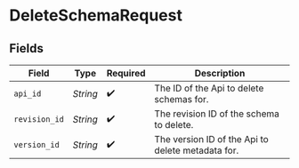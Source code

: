 # DeleteSchemaRequest


## Fields

| Field                                             | Type                                              | Required                                          | Description                                       |
| ------------------------------------------------- | ------------------------------------------------- | ------------------------------------------------- | ------------------------------------------------- |
| `api_id`                                          | *String*                                          | :heavy_check_mark:                                | The ID of the Api to delete schemas for.          |
| `revision_id`                                     | *String*                                          | :heavy_check_mark:                                | The revision ID of the schema to delete.          |
| `version_id`                                      | *String*                                          | :heavy_check_mark:                                | The version ID of the Api to delete metadata for. |
